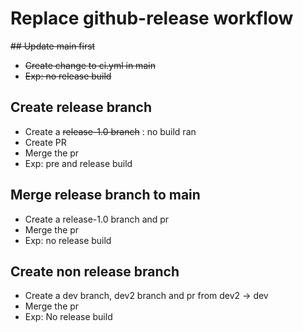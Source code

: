 # Replace github-release workflow


~~## Update main first~~
* ~~Create change to ci.yml in main~~
* ~~Exp: no release build~~

## Create release branch 
* Create a ~~release-1.0 branch~~  : no build ran
* Create PR
* Merge the pr
* Exp: pre and release build

## Merge release branch to main
* Create a release-1.0 branch and pr
* Merge the pr
* Exp: no release build

## Create non release branch 
* Create a dev branch, dev2 branch and pr from dev2 -> dev
* Merge the pr
* Exp: No release build




